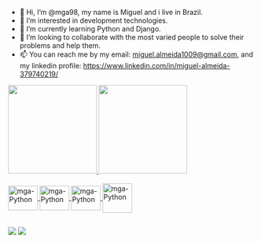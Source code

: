 - 👋 Hi, I’m @mga98, my name is Miguel and i live in Brazil.
- 👀 I’m interested in development technologies.
- 🌱 I’m currently learning Python and Django.
- 💞️ I’m looking to collaborate with the most varied people to solve their problems and help them.
- 📫 You can reach me by my email: miguel.almeida1009@gmail.com, and my linkedin profile: https://www.linkedin.com/in/miguel-almeida-379740219/

<div>
  <a href="https://github.com/mga98">
  <img height="180em" src="https://github-readme-stats.vercel.app/api?username=mga98&show_icons=true&theme=tokyonight&include_all_commits=true&count_private=true"/>
  <img height="180em" src="https://github-readme-stats.vercel.app/api/top-langs/?username=mga98&theme=tokyonight">
</div>

<div style="display: inline_block"><br>
  <img align="center" alt="mga-Python" height="50" width="60" src="https://cdn.jsdelivr.net/gh/devicons/devicon/icons/python/python-original.svg" />
  <img align="center" alt="mga-Python" height="50" width="60" src="https://cdn.jsdelivr.net/gh/devicons/devicon/icons/qt/qt-original.svg" />
  <img align="center" alt="mga-Python" height="50" width="60" src="https://cdn.jsdelivr.net/gh/devicons/devicon/icons/mysql/mysql-original.svg" />  
  <img align="center" alt="mga-Python" height="60" width="60" src="https://cdn.jsdelivr.net/gh/devicons/devicon/icons/django/django-plain-wordmark.svg" />
  
</div>

##
  
<div>
  <a href="miguel.almeida1009@gmail.com" target="_blank"><img src="https://img.shields.io/badge/Gmail-D14836?style=for-the-badge&logo=gmail&logoColor=white" target="_blank"></a>
  <a href="https://www.linkedin.com/in/miguel-almeida-379740219/" target="_blank"><img src="https://img.shields.io/badge/LinkedIn-0077B5?style=for-the-badge&logo=linkedin&logoColor=white" target="_blank"></a>
</div>
